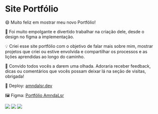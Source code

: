 # Site Portfólio

😄 Muito feliz em mostrar meu novo Portfólio!

🎊 Foi muito empolgante e divertido trabalhar na criação dele, desde o design no figma a implementação.

💡 Criei esse site portfólio com o objetivo de falar mais sobre mim, mostrar projetos que criei ou estive envolvida e compartilhar os processos e as lições aprendidas ao longo do caminho.

👀 Convido todos vocês a darem uma olhada. Adoraria receber feedback, dicas ou comentários que vocês possam deixar lá na seção de visitas, obrigada!


🚀 Deploy: <a href="https://planner-alpha-pearl.vercel.app">amndalsr.dev</a>

🖼 Figma: <a href="https://www.figma.com/file/LoUgJsjrjw0RKp9OARfWuq/Portfolio-Amandalsr?type=design&node-id=0-1&mode=design&t=Gt3Lr5CDsxK5scym-0">Portfólio AmndaLsr</a>

<img src="https://github.com/amndalsr/Portfolio/assets/72527935/e20ba115-9d80-49d8-aa06-bf10e52aeb99">
<img src="https://github.com/amndalsr/Portfolio/assets/72527935/bd98fa76-940b-4ac6-9143-eeb292548224">
<img src="https://github.com/amndalsr/Portfolio/assets/72527935/1667d0c9-bcde-4c02-9898-837457ba80ec">
